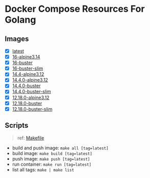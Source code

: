 # Docker Compose Resources For Golang

## Images

- [x] [latest](./latest/Dockerfile)
- [x] [16-alpine3.14](./16-alpine3.14/Dockerfile)
- [x] [16-buster](./16-buster/Dockerfile)
- [x] [16-buster-slim](./16-buster-slim/Dockerfile)
- [x] [14.4-alpine3.12](./14.4-alpine3.12/Dockerfile)
- [x] [14.4.0-alpine3.12](./14.4.0-alpine3.12/Dockerfile)
- [x] [14.4.0-buster](./14.4.0-buster/Dockerfile)
- [x] [14.4.0-buster-slim](./14.4.0-buster-slim/Dockerfile)
- [x] [12.18.0-alpine3.12](./12.18.0-alpine3.12/Dockerfile)
- [x] [12.18.0-buster](./12.18.0-buster/Dockerfile)
- [x] [12.18.0-buster-slim](./12.18.0-buster-slim/Dockerfile)

## Scripts

>ref: [Makefile](./Makefile)

- build and push image: `make all [tag=latest]`
- build image: `make build [tag=latest]`
- push image: `make push [tag=latest]`
- run container: `make run [tag=latest]`
- list all tags: `make | make list`
